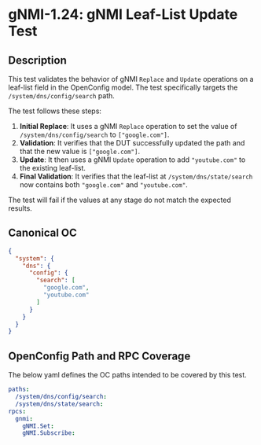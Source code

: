 # gNMI-1.24: gNMI Leaf-List Update Test

## Description

This test validates the behavior of gNMI `Replace` and `Update` operations on a leaf-list field in the OpenConfig model. The test specifically targets the `/system/dns/config/search` path.

The test follows these steps:

1.  **Initial Replace**: It uses a gNMI `Replace` operation to set the value of `/system/dns/config/search` to `["google.com"]`.
2.  **Validation**: It verifies that the DUT successfully updated the path and that the new value is `["google.com"]`.
3.  **Update**: It then uses a gNMI `Update` operation to add `"youtube.com"` to the existing leaf-list.
4.  **Final Validation**: It verifies that the leaf-list at `/system/dns/state/search` now contains both `"google.com"` and `"youtube.com"`.

The test will fail if the values at any stage do not match the expected results.

## Canonical OC

```json
{
  "system": {
    "dns": {
      "config": {
        "search": [
          "google.com",
          "youtube.com"
        ]
      }
    }
  }
}
```

## OpenConfig Path and RPC Coverage

The below yaml defines the OC paths intended to be covered by this test.

```yaml
paths:
  /system/dns/config/search:
  /system/dns/state/search:
rpcs:
  gnmi:
    gNMI.Set:
    gNMI.Subscribe:
```
